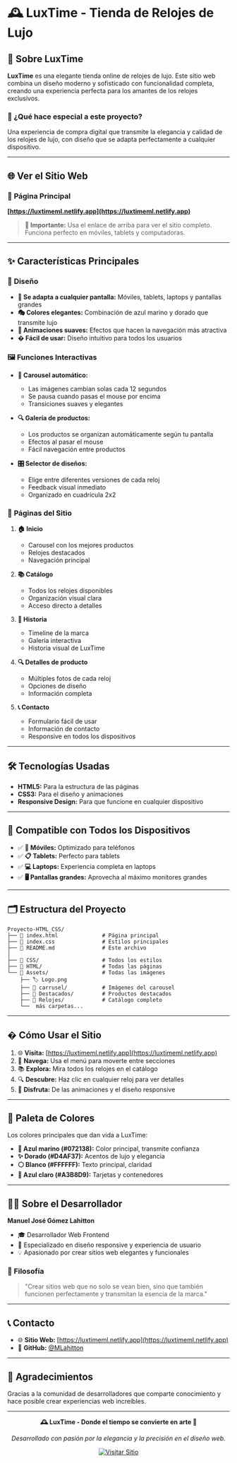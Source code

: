 # 🕰️ LuxTime - Tienda de Relojes de Lujo





## 🌟 Sobre LuxTime

**LuxTime** es una elegante tienda online de relojes de lujo. Este sitio web combina un diseño moderno y sofisticado con funcionalidad completa, creando una experiencia perfecta para los amantes de los relojes exclusivos.

### 🎯 ¿Qué hace especial a este proyecto?
Una experiencia de compra digital que transmite la elegancia y calidad de los relojes de lujo, con diseño que se adapta perfectamente a cualquier dispositivo.

---

## 🌐 Ver el Sitio Web

### 🔗 **Página Principal**
**[https://luxtimeml.netlify.app](https://luxtimeml.netlify.app)**

> **📌 Importante:** Usa el enlace de arriba para ver el sitio completo. Funciona perfecto en móviles, tablets y computadoras.

---

## ✨ Características Principales

### 🎨 **Diseño**
- **📱 Se adapta a cualquier pantalla:** Móviles, tablets, laptops y pantallas grandes
- **🎭 Colores elegantes:** Combinación de azul marino y dorado que transmite lujo
- **🔄 Animaciones suaves:** Efectos que hacen la navegación más atractiva
- **� Fácil de usar:** Diseño intuitivo para todos los usuarios

### 🖼️ **Funciones Interactivas**
- **🎠 Carousel automático:** 
  - Las imágenes cambian solas cada 12 segundos
  - Se pausa cuando pasas el mouse por encima
  - Transiciones suaves y elegantes

- **🔍 Galería de productos:**
  - Los productos se organizan automáticamente según tu pantalla
  - Efectos al pasar el mouse
  - Fácil navegación entre productos

- **🎛️ Selector de diseños:**
  - Elige entre diferentes versiones de cada reloj
  - Feedback visual inmediato
  - Organizado en cuadrícula 2x2

### 📄 **Páginas del Sitio**
1. **🏠 Inicio**
   - Carousel con los mejores productos
   - Relojes destacados
   - Navegación principal

2. **📚 Catálogo**
   - Todos los relojes disponibles
   - Organización visual clara
   - Acceso directo a detalles

3. **📖 Historia**
   - Timeline de la marca
   - Galería interactiva
   - Historia visual de LuxTime

4. **🔍 Detalles de producto**
   - Múltiples fotos de cada reloj
   - Opciones de diseño
   - Información completa

5. **📞 Contacto**
   - Formulario fácil de usar
   - Información de contacto
   - Responsive en todos los dispositivos

---

## 🛠️ Tecnologías Usadas

- **HTML5:** Para la estructura de las páginas
- **CSS3:** Para el diseño y animaciones
- **Responsive Design:** Para que funcione en cualquier dispositivo

---

## 📱 Compatible con Todos los Dispositivos

- ✅ **📱 Móviles:** Optimizado para teléfonos
- ✅ **📋 Tablets:** Perfecto para tablets  
- ✅ **💻 Laptops:** Experiencia completa en laptops
- ✅ **🖥️ Pantallas grandes:** Aprovecha al máximo monitores grandes

---

## 🗂️ Estructura del Proyecto

```
Proyecto-HTML_CSS/
├── 📄 index.html              # Página principal
├── 🎨 index.css               # Estilos principales
├── 📖 README.md               # Este archivo
│
├── 📁 CSS/                    # Todos los estilos
├── 📁 HTML/                   # Todas las páginas
└── 📁 Assets/                 # Todas las imágenes
    ├── 🏷️ Logo.png
    ├── 📁 carrusel/           # Imágenes del carousel
    ├── 📁 Destacados/         # Productos destacados  
    ├── 📁 Relojes/            # Catálogo completo
    └──  más carpetas...
```

---

## � Cómo Usar el Sitio

1. 🌐 **Visita:** [https://luxtimeml.netlify.app](https://luxtimeml.netlify.app)
2. 🧭 **Navega:** Usa el menú para moverte entre secciones
3. 📚 **Explora:** Mira todos los relojes en el catálogo
4. 🔍 **Descubre:** Haz clic en cualquier reloj para ver detalles
5. 🎯 **Disfruta:** De las animaciones y el diseño responsive

---

## 🎨 Paleta de Colores

Los colores principales que dan vida a LuxTime:

- **🌊 Azul marino (#072138):** Color principal, transmite confianza
- **✨ Dorado (#D4AF37):** Acentos de lujo y elegancia  
- **⚪ Blanco (#FFFFFF):** Texto principal, claridad
- **🔵 Azul claro (#A3B8D9):** Tarjetas y contenedores

---

## 👨‍💻 Sobre el Desarrollador

**Manuel José Gómez Lahitton**
- 🎓 Desarrollador Web Frontend
- 🌟 Especializado en diseño responsive y experiencia de usuario
- 💡 Apasionado por crear sitios web elegantes y funcionales

### 💭 Filosofía
> "Crear sitios web que no solo se vean bien, sino que también funcionen perfectamente y transmitan la esencia de la marca."

---

## 📞 Contacto

- 🌐 **Sitio Web:** [https://luxtimeml.netlify.app](https://luxtimeml.netlify.app)
- 🐙 **GitHub:** [@MLahitton](https://github.com/MLahitton)

---

## 🙏 Agradecimientos

Gracias a la comunidad de desarrolladores que comparte conocimiento y hace posible crear experiencias web increíbles.

---

<div align="center">

**🕰️ LuxTime - Donde el tiempo se convierte en arte 🎨**

*Desarrollado con pasión por la elegancia y la precisión en el diseño web.*

[![Visitar Sitio](https://img.shields.io/badge/🌐_Ver_Sitio_Web-LuxTime-gold?style=for-the-badge)](https://luxtimeml.netlify.app)

</div>